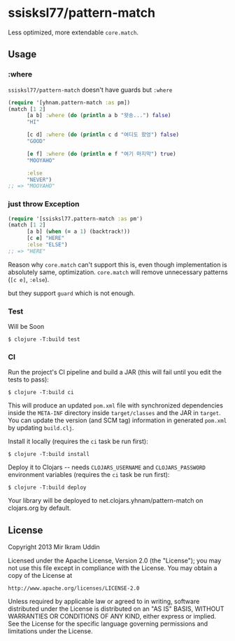 # ssisksl77/pattern-match

Less optimized, more extendable `core.match`.

## Usage

### :where

`ssisksl77/pattern-match` doesn't have guards but `:where`
``` clj
(require '[yhnam.pattern-match :as pm])
(match [1 2]
      [a b] :where (do (println a b "왓숑...") false)
      "HI"

      [c d] :where (do (println c d "여디도 왔엉") false)
      "GOOD"

      [e f] :where (do (println e f "여기 마지막") true)
      "MOOYAHO"

      :else
      "NEVER")
;; => "MOOYAHO"
```

### just throw Exception

``` clj
(require '[ssisksl77.pattern-match :as pm')
(match [1 2]
      [a b] (when (= a 1) (backtrack!))
      [c e] "HERE"
      :else "ELSE")
;; => "HERE"
```

Reason why `core.match` can't support this is, even though implementation is absolutely same, optimization.
`core.match` will remove unnecessary patterns (`[c e]`, `:else`).

but they support `guard` which is not enough.



### Test

Will be Soon

    $ clojure -T:build test

### CI

Run the project's CI pipeline and build a JAR (this will fail until you edit the tests to pass):

    $ clojure -T:build ci

This will produce an updated `pom.xml` file with synchronized dependencies inside the `META-INF`
directory inside `target/classes` and the JAR in `target`. You can update the version (and SCM tag)
information in generated `pom.xml` by updating `build.clj`.

Install it locally (requires the `ci` task be run first):

    $ clojure -T:build install

Deploy it to Clojars -- needs `CLOJARS_USERNAME` and `CLOJARS_PASSWORD` environment
variables (requires the `ci` task be run first):

    $ clojure -T:build deploy

Your library will be deployed to net.clojars.yhnam/pattern-match on clojars.org by default.

## License

  Copyright 2013 Mir Ikram Uddin

  Licensed under the Apache License, Version 2.0 (the "License");
  you may not use this file except in compliance with the License.
  You may obtain a copy of the License at

    http://www.apache.org/licenses/LICENSE-2.0

  Unless required by applicable law or agreed to in writing, software
  distributed under the License is distributed on an "AS IS" BASIS,
  WITHOUT WARRANTIES OR CONDITIONS OF ANY KIND, either express or implied.
  See the License for the specific language governing permissions and
  limitations under the License.
